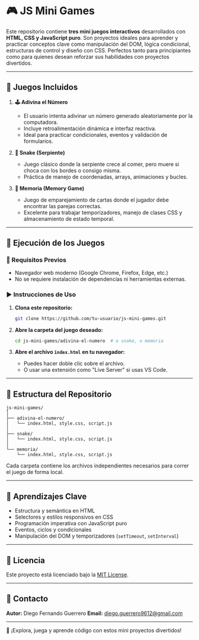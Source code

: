 # 🎮 JS Mini Games

Este repositorio contiene **tres mini juegos interactivos** desarrollados con **HTML, CSS y JavaScript puro**. Son proyectos ideales para aprender y practicar conceptos clave como manipulación del DOM, lógica condicional, estructuras de control y diseño con CSS. Perfectos tanto para principiantes como para quienes desean reforzar sus habilidades con proyectos divertidos.

---

## 🧩 Juegos Incluidos

1. **🕹️ Adivina el Número**

   * El usuario intenta adivinar un número generado aleatoriamente por la computadora.
   * Incluye retroalimentación dinámica e interfaz reactiva.
   * Ideal para practicar condicionales, eventos y validación de formularios.

2. **🐍 Snake (Serpiente)**

   * Juego clásico donde la serpiente crece al comer, pero muere si choca con los bordes o consigo misma.
   * Práctica de manejo de coordenadas, arrays, animaciones y bucles.

3. **🧹 Memoria (Memory Game)**

   * Juego de emparejamiento de cartas donde el jugador debe encontrar las parejas correctas.
   * Excelente para trabajar temporizadores, manejo de clases CSS y almacenamiento de estado temporal.

---

## 🚀 Ejecución de los Juegos

### 🔧 Requisitos Previos

* Navegador web moderno (Google Chrome, Firefox, Edge, etc.)
* No se requiere instalación de dependencias ni herramientas externas.

### ▶️ Instrucciones de Uso

1. **Clona este repositorio:**

   ```bash
   git clone https://github.com/tu-usuario/js-mini-games.git
   ```

2. **Abre la carpeta del juego deseado:**

   ```bash
   cd js-mini-games/adivina-el-numero  # o snake, o memoria
   ```

3. **Abre el archivo `index.html` en tu navegador:**

   * Puedes hacer doble clic sobre el archivo.
   * O usar una extensión como "Live Server" si usas VS Code.

---

## 📁 Estructura del Repositorio

```
js-mini-games/
│
├── adivina-el-numero/
│   └── index.html, style.css, script.js
│
├── snake/
│   └── index.html, style.css, script.js
│
└── memoria/
    └── index.html, style.css, script.js
```

Cada carpeta contiene los archivos independientes necesarios para correr el juego de forma local.

---

## 🧠 Aprendizajes Clave

* Estructura y semántica en HTML
* Selectores y estilos responsivos en CSS
* Programación imperativa con JavaScript puro
* Eventos, ciclos y condicionales
* Manipulación del DOM y temporizadores (`setTimeout`, `setInterval`)

---

## 📄 Licencia

Este proyecto está licenciado bajo la [MIT License](LICENSE).

---

## 📧 Contacto

**Autor:** Diego Fernando Guerrero
**Email:** [diego.guerrero9612@gmail.com](mailto:diego.guerrero9612@gmail.com)

---

📍 ¡Explora, juega y aprende código con estos mini proyectos divertidos!

